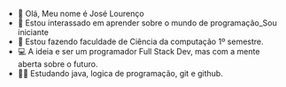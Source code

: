 - 👋 Olá, Meu nome é José Lourenço
- 👀 Estou interassado em aprender sobre o mundo de programação_Sou iniciante
- 🌱 Estou fazendo faculdade de Ciência da computação 1º semestre.
- ‍💻 A ideia e ser um programador Full Stack Dev, mas com a mente aberta sobre o futuro.
- 👨‍💻 Estudando java, logica de programação, git e github.
<!---
ZLourenso25/ZLourenso25 is a ✨ special ✨ repository because its `README.md` (this file) appears on your GitHub profile.
You can click the Preview link to take a look at your changes.
--->
